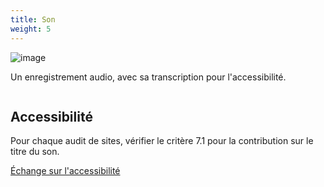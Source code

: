 ```yaml
---
title: Son
weight: 5
---
```


![image](https://raw.githubusercontent.com/osunyorg/admin/refs/heads/main/app/assets/images/communication/blocks/templates/sound.jpg)

Un enregistrement audio, avec sa transcription pour l'accessibilité.

```yaml {filename="Données Hugo"}

```

## Accessibilité

Pour chaque audit de sites, vérifier le critère 7.1 pour la contribution sur le titre du son.

[Échange sur l'accessibilité](https://github.com/osunyorg/theme/issues/759)
